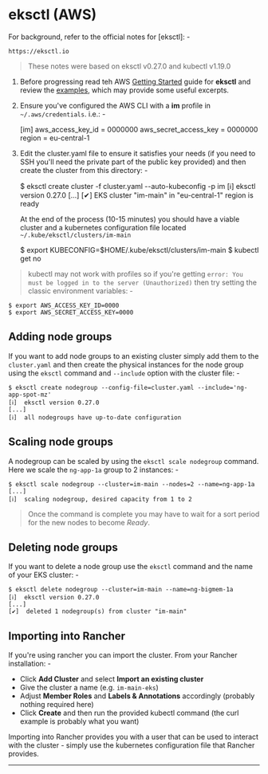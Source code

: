 # eksctl (AWS)

For background, refer to the official notes for [eksctl]: -

    https://eksctl.io

>   These notes were based on eksctl v0.27.0 and kubectl v1.19.0
    
1.  Before progressing read teh AWS [Getting Started] guide for **eksctl**
    and review the [examples], which may provide some useful excerpts.

2.  Ensure you've configured the AWS CLI with a **im** profile
    in `~/.aws/credentials`. i.e.: -

    [im]
    aws_access_key_id = 0000000
    aws_secret_access_key = 0000000
    region = eu-central-1

3.  Edit the cluster.yaml file to ensure it satisfies your needs
    (if you need to SSH you'll need the private part of the public key provided)
    and then create the cluster from this directory: -
    
    $ eksctl create cluster -f cluster.yaml --auto-kubeconfig -p im
    [ℹ]  eksctl version 0.27.0
    [...]
    [✔]  EKS cluster "im-main" in "eu-central-1" region is ready

    At the end of the process (10-15 minutes) you should have a viable cluster
    and a kubernetes configuration file located `~/.kube/eksctl/clusters/im-main`
    
    $ export KUBECONFIG=$HOME/.kube/eksctl/clusters/im-main
    $ kubectl get no
    
>   kubectl may not work with profiles so if you're getting
    `error: You must be logged in to the server (Unauthorized)` then
    try setting the classic environment variables: -
    
    $ export AWS_ACCESS_KEY_ID=0000
    $ export AWS_SECRET_ACCESS_KEY=0000

## Adding node groups
If you want to add node groups to an existing cluster simply
add them to the `cluster.yaml` and then create the physical instances
for the node group using the `eksctl` command and `--include` option
with the cluster file: -

    $ eksctl create nodegroup --config-file=cluster.yaml --include='ng-app-spot-mz'
    [ℹ]  eksctl version 0.27.0
    [...]
    [ℹ]  all nodegroups have up-to-date configuration

## Scaling node groups
A nodegroup can be scaled by using the `eksctl scale nodegroup` command.
Here we scale the `ng-app-1a` group to 2 instances: -

    $ eksctl scale nodegroup --cluster=im-main --nodes=2 --name=ng-app-1a
    [...]
    [ℹ]  scaling nodegroup, desired capacity from 1 to 2

>   Once the command is complete you may have to wait for a sort period
    for the new nodes to become *Ready*.
 
## Deleting node groups
If you want to delete a node group use the `eksctl` command and the name
of your EKS cluster: -

    $ eksctl delete nodegroup --cluster=im-main --name=ng-bigmem-1a
    [ℹ]  eksctl version 0.27.0
    [...]
    [✔]  deleted 1 nodegroup(s) from cluster "im-main"

## Importing into Rancher    
If you're using rancher you can import the cluster. From your Rancher
installation: -
 
-   Click **Add Cluster** and select **Import an existing cluster**
-   Give the cluster a name (e.g. `im-main-eks`)
-   Adjust **Member Roles** and **Labels & Annotations** accordingly
    (probably nothing required here)
-   Click **Create** and then run the provided kubectl command
    (the curl example is probably what you want)

Importing into Rancher provides you with a user that can
be used to interact with the cluster - simply use the
kubernetes configuration file that Rancher provides.

---

[eksstl]: https://eksctl.io
[examples]: https://github.com/weaveworks/eksctl/tree/master/examples
[getting started]: https://docs.aws.amazon.com/eks/latest/userguide/getting-started-eksctl.html
